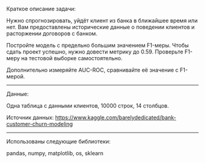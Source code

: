 Краткое описание задачи:

Нужно спрогнозировать, уйдёт клиент из банка в ближайшее время или нет. Вам предоставлены исторические данные о поведении клиентов и расторжении договоров с банком.

Постройте модель с предельно большим значением F1-меры. Чтобы сдать проект успешно, нужно довести метрику до 0.59. Проверьте F1-меру на тестовой выборке самостоятельно.

Дополнительно измеряйте AUC-ROC, сравнивайте её значение с F1-мерой.


-- -- 
Данные:

Одна таблица с данными клиентов, 10000 строк, 14 столбцов.

Источник данных: https://www.kaggle.com/barelydedicated/bank-customer-churn-modeling



-- --
Использованы следующие библиотеки:

pandas, numpy, matplotlib, os, sklearn